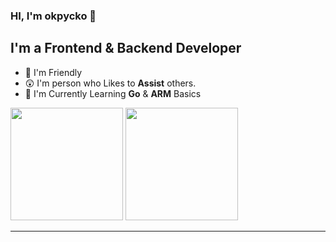 ### HI, I'm okpycko 👋

## I'm a Frontend & Backend Developer
- 🤯 I'm Friendly
- 😲 I'm person who Likes to **Assist** others.
- 🤔 I'm Currently Learning **Go** & **ARM** Basics


<p>
  <img height="180em" src="https://github-readme-stats.vercel.app/api?username=okpycko&show_icons=true&hide_border=true&&count_private=true&include_all_commits=true&custom_title=okpycko%27s%20Github%20Statistics&theme=github_dark" />
  <img height="180em" src="https://github-readme-stats.vercel.app/api/top-langs/?username=okpycko&theme=github_dark"/>
  
  
</p>

-----------------------------------
